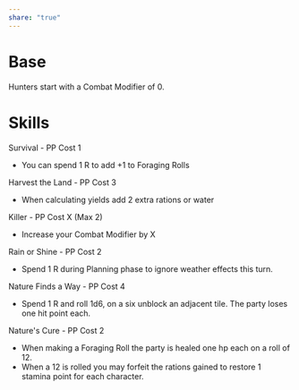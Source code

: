 ```yaml
---
share: "true"
---
```



# Base

Hunters start with a Combat Modifier of 0.

# Skills

Survival - PP Cost 1
- You can spend 1 R to add +1 to Foraging Rolls

Harvest the Land - PP Cost 3
- When calculating yields add 2 extra rations or water

Killer - PP Cost X (Max 2)
- Increase your Combat Modifier by X

Rain or Shine  - PP Cost 2
- Spend 1 R during Planning phase to ignore weather effects this turn.

Nature Finds a Way - PP Cost 4
- Spend 1 R and roll 1d6, on a six unblock an adjacent tile. The party loses one hit point each.

Nature's Cure - PP Cost 2
- When making a Foraging Roll the party is healed one hp each on a roll of 12.
- When a 12 is rolled you may forfeit the rations gained to restore 1 stamina point for each character.


